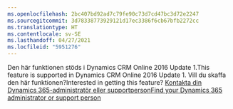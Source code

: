 ```yaml
---
ms.openlocfilehash: 2bc407bd92ad7c79fe90c73d7cd47bc3d72e2247
ms.sourcegitcommit: 3d78338773929121d17ec3386f6cb67bfb2272cc
ms.translationtype: HT
ms.contentlocale: sv-SE
ms.lasthandoff: 04/27/2021
ms.locfileid: "5951276"
---
```

<span data-ttu-id="cf711-101">Den här funktionen stöds i Dynamics CRM Online 2016 Update 1.</span><span class="sxs-lookup"><span data-stu-id="cf711-101">This feature is supported in Dynamics CRM Online 2016 Update 1.</span></span> <span data-ttu-id="cf711-102">Vill du skaffa den här funktionen?</span><span class="sxs-lookup"><span data-stu-id="cf711-102">Interested in getting this feature?</span></span> [<span data-ttu-id="cf711-103">Kontakta din Dynamics 365-administratör eller supportperson</span><span class="sxs-lookup"><span data-stu-id="cf711-103">Find your Dynamics 365 administrator or support person</span></span>](/dynamics365/customerengagement/on-premises/basics/find-administrator-support)